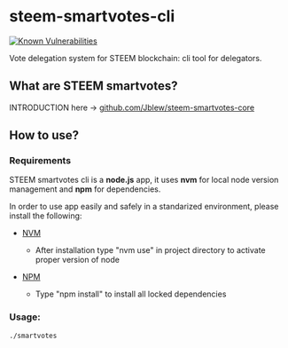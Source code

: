 # steem-smartvotes-cli

[![Known Vulnerabilities](https://snyk.io/test/github/jblew/steem-smartvotes-cli/badge.svg?targetFile=package.json)](https://snyk.io/test/github/jblew/steem-smartvotes-cli?targetFile=package.json)

Vote delegation system for STEEM blockchain: cli tool for delegators.

 
 

## What are STEEM smartvotes?
INTRODUCTION here -> [github.com/Jblew/steem-smartvotes-core](https://github.com/Jblew/steem-smartvotes-core)

## How to use?

### Requirements
STEEM smartvotes cli is a **node.js** app, 
it uses **nvm** for local node version management
and **npm** for dependencies.

In order to use app easily and safely in a standarized environment, please install the following:

- [NVM](https://github.com/creationix/nvm)

    - After installation type "nvm use" in project directory
     to activate proper version of node

- [NPM](https://www.npmjs.com/)

    - Type "npm install" to install all locked dependencies


### Usage:

```bash
./smartvotes
```
